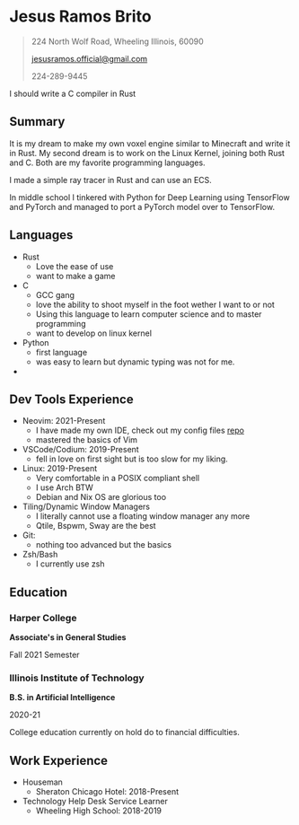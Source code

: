 # Jesus Ramos Brito

> 224 North Wolf Road, Wheeling Illinois, 60090
>
> jesusramos.official@gmail.com
> 
> 224-289-9445

I should write a C compiler in Rust

## Summary

It is my dream to make my own voxel engine similar to Minecraft and write it in Rust. My second 
dream is to work on the Linux Kernel, joining both Rust and C. Both are my favorite programming languages.

I made a simple ray tracer in Rust and can use an ECS.

In middle school I tinkered with Python for Deep Learning using TensorFlow and PyTorch and managed
to port a PyTorch model over to TensorFlow.

## Languages

- Rust
  - Love the ease of use
  - want to make a game
- C
  - GCC gang
  - love the ability to shoot myself in the foot wether I want to or not
  - Using this language to learn computer science and to master programming
  - want to develop on linux kernel
- Python
  - first language
  - was easy to learn but dynamic typing was not for me.
- 

## Dev Tools Experience

- Neovim: 2021-Present
  - I have made my own IDE, check out my config files [repo](https://github.com/CaesarXInsanium/CXI_CONFIGS) 
  - mastered the basics of Vim
- VSCode/Codium: 2019-Present
  - fell in love on first sight but is too slow for my liking.
- Linux: 2019-Present
  - Very comfortable in a POSIX compliant shell
  - I use Arch BTW
  - Debian and Nix OS are glorious too
- Tiling/Dynamic Window Managers
  - I literally cannot use a floating window manager any more
  - Qtile, Bspwm, Sway are the best
- Git:
  - nothing too advanced but the basics
- Zsh/Bash
  - I currently use zsh


## Education

### Harper College

**Associate's in General Studies**

Fall 2021 Semester

### Illinois Institute of Technology

**B.S. in Artificial Intelligence**

2020-21

College education currently on hold do to financial difficulties.


## Work Experience

- Houseman
  - Sheraton Chicago Hotel: 2018-Present
- Technology Help Desk Service Learner
  - Wheeling High School: 2018-2019
